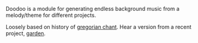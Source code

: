 Doodoo is a module for generating endless background music from a melody/theme for different projects.

Loosely based on history of [gregorian chant](https://en.wikibooks.org/wiki/IB_Music/Music_History/Medieval_Period#:~:text=The%20Gregorian%20chant%20began%20to,independently%20of%20the%20original%20chant.).  Hear a version from  a recent project, [garden](https://garden.owen.cool/doodoo).